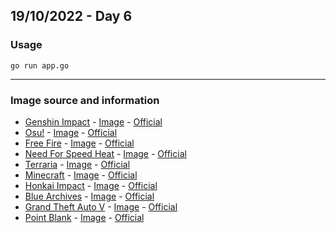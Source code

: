 ## 19/10/2022 - Day 6

### Usage
```
go run app.go
```

---

### Image source and information
- [Genshin Impact](https://th.wikipedia.org/wiki/%E0%B9%80%E0%B8%81%E0%B9%87%E0%B8%99%E0%B8%8A%E0%B8%B4%E0%B8%99%E0%B8%AD%E0%B8%B4%E0%B8%A1%E0%B9%81%E0%B8%9E%E0%B8%81%E0%B8%95%E0%B9%8C) - [Image](https://en.wikipedia.org/wiki/File:Genshin_Impact_logo.svg) - [Official](https://genshin.hoyoverse.com)
- [Osu!](https://th.wikipedia.org/wiki/%E0%B9%82%E0%B8%AD%E0%B8%AA%E0%B8%B8!) - [Image](https://commons.wikimedia.org/wiki/File:Osu!_Logo_2016.svg) - [Official](https://osu.ppy.sh)
- [Free Fire](https://th.wikipedia.org/wiki/%E0%B8%81%E0%B8%B2%E0%B8%A3%E0%B8%B5%E0%B8%99%E0%B8%B2%E0%B8%9F%E0%B8%A3%E0%B8%B5%E0%B9%84%E0%B8%9F%E0%B8%A3%E0%B9%8C) - [Image](https://th.wikipedia.org/wiki/%E0%B9%84%E0%B8%9F%E0%B8%A5%E0%B9%8C:Garena_Free_Fire_Logo.jpg) - [Official](https://ff.garena.com)
- [Need For Speed Heat](https://th.wikipedia.org/wiki/%E0%B8%99%E0%B8%B5%E0%B8%94%E0%B8%9F%E0%B8%AD%E0%B8%A3%E0%B9%8C%E0%B8%AA%E0%B8%9B%E0%B8%B5%E0%B8%94%E0%B8%AE%E0%B8%B5%E0%B8%95) - [Image](https://en.wikipedia.org/wiki/File:Cover_Art_of_Need_for_Speed_Heat.png) - [Official](https://www.ea.com/games/need-for-speed/need-for-speed-heat)
- [Terraria](https://th.wikipedia.org/wiki/%E0%B9%80%E0%B8%97%E0%B8%AD%E0%B8%A3%E0%B8%B2%E0%B9%80%E0%B8%A3%E0%B8%B5%E0%B8%A2) - [Image](https://en.wikipedia.org/wiki/File:TerrariaLogo2.png) - [Official](https://terraria.org/)
- [Minecraft](https://th.wikipedia.org/wiki/%E0%B9%84%E0%B8%A1%E0%B8%99%E0%B9%8C%E0%B8%84%E0%B8%A3%E0%B8%B2%E0%B8%9F%E0%B8%95%E0%B9%8C) - [Image](https://en.wikipedia.org/wiki/File:Minecraft_cover.png) - [Official](https://www.minecraft.net)
- [Honkai Impact](https://en.wikipedia.org/wiki/Honkai_Impact_3rd) - [Image](https://en.wikipedia.org/wiki/File:Honkai_Impact_3rd_logo.png) - [Official](https://honkaiimpact3.hoyoverse.com/global)
- [Blue Archives](https://th.wikipedia.org/wiki/%E0%B8%9A%E0%B8%A5%E0%B8%B9_%E0%B8%AD%E0%B8%B2%E0%B8%A3%E0%B9%8C%E0%B9%84%E0%B8%84%E0%B8%9F%E0%B9%8C) - [Image](https://en.wikipedia.org/wiki/File:Blue_Archives_cover.jpeg) - [Official](https://bluearchive.nexon.com/home)
- [Grand Theft Auto V](https://th.wikipedia.org/wiki/%E0%B9%81%E0%B8%81%E0%B8%A3%E0%B8%99%E0%B8%94%E0%B9%8C%E0%B9%80%E0%B8%97%E0%B8%9F%E0%B8%95%E0%B9%8C%E0%B8%AD%E0%B8%AD%E0%B9%82%E0%B8%95_V) - [Image](https://en.wikipedia.org/wiki/File:Grand_Theft_Auto_V.png) - [Official](https://www.rockstargames.com/gta-v)
- [Point Blank](https://en.wikipedia.org/wiki/Point_Blank_(2008_video_game)) - [Image](https://en.wikipedia.org/wiki/File:Pointblanklogo.jpg) - [Official](https://pointblank.zepetto.com)
